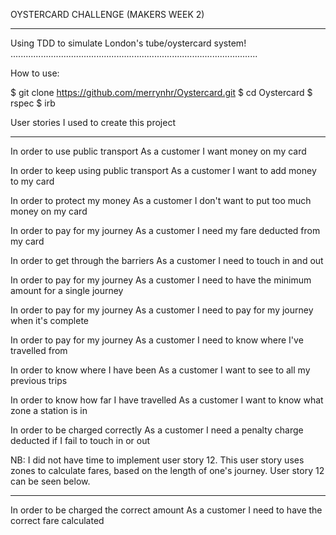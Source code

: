 OYSTERCARD CHALLENGE (MAKERS WEEK 2)
_________________________________________

Using TDD to simulate London's tube/oystercard system! 
..................................................................................................

How to use:

$ git clone https://github.com/merrynhr/Oystercard.git
$ cd Oystercard
$ rspec
$ irb

User stories I used to create this project
__________________________________________________________

In order to use public transport
As a customer
I want money on my card

In order to keep using public transport
As a customer
I want to add money to my card

In order to protect my money
As a customer
I don't want to put too much money on my card

In order to pay for my journey
As a customer
I need my fare deducted from my card

In order to get through the barriers
As a customer
I need to touch in and out

In order to pay for my journey
As a customer
I need to have the minimum amount for a single journey

In order to pay for my journey
As a customer
I need to pay for my journey when it's complete

In order to pay for my journey
As a customer
I need to know where I've travelled from

In order to know where I have been
As a customer
I want to see to all my previous trips

In order to know how far I have travelled
As a customer
I want to know what zone a station is in

In order to be charged correctly
As a customer
I need a penalty charge deducted if I fail to touch in or out

NB: I did not have time to implement user story 12. This user story uses zones to calculate fares, based on the length of one's journey. 
User story 12 can be seen below.
_____________________________________________________________________________

In order to be charged the correct amount
As a customer
I need to have the correct fare calculated

